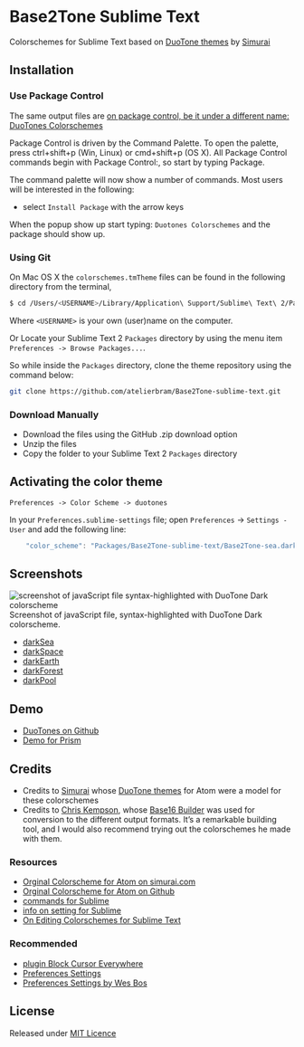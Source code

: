 # Base2Tone Sublime Text
Colorschemes for Sublime Text based on [DuoTone themes](http://simurai.com/projects/2016/01/01/duotone-themes/) by [Simurai](http://simurai.com/)

## Installation

### Use Package Control
The same output files are [on package control, be it under a different name: DuoTones Colorschemes](https://packagecontrol.io/packages/Duotones%20Colorschemes)

Package Control is driven by the Command Palette. To open the palette, press ctrl+shift+p (Win, Linux) or cmd+shift+p (OS X). All Package Control commands begin with Package Control:, so start by typing Package.

The command palette will now show a number of commands. Most users will be interested in the following:

- select `Install Package` with the arrow keys

When the popup show up start typing: `Duotones Colorschemes` and the package should show up.

### Using Git

On Mac OS X the `colorschemes.tmTheme` files can be found in the following directory from the terminal,

```bash
$ cd /Users/<USERNAME>/Library/Application\ Support/Sublime\ Text\ 2/Packages/
```

Where `<USERNAME>` is your own (user)name on the computer.

Or Locate your Sublime Text 2 `Packages` directory by using the menu item `Preferences -> Browse Packages...`.

So while inside the `Packages` directory, clone the theme repository using the command below:

```bash
git clone https://github.com/atelierbram/Base2Tone-sublime-text.git
```

### Download Manually

* Download the files using the GitHub .zip download option
* Unzip the files
* Copy the folder to your Sublime Text 2 `Packages` directory

## Activating the color theme

`Preferences -> Color Scheme -> duotones`

In your `Preferences.sublime-settings` file; open `Preferences` → `Settings - User` and add the following line:

```javascript
	"color_scheme": "Packages/Base2Tone-sublime-text/Base2Tone-sea.dark.tmTheme",
```


## Screenshots
![screenshot of javaScript file syntax-highlighted with DuoTone Dark colorscheme](http://atelierbram.github.io/syntax-highlighting/assets/img/duotones-dark_sublime_960x640.png)
Screenshot of javaScript file, syntax-highlighted with DuoTone Dark colorscheme.

- [darkSea](http://atelierbram.github.io/syntax-highlighting/assets/img/duotones-darkSea_sublime_960x640.png)
- [darkSpace](http://atelierbram.github.io/syntax-highlighting/assets/img/duotones-darkSpace_sublime_960x640.png)
- [darkEarth](http://atelierbram.github.io/syntax-highlighting/assets/img/duotones-darkEarth_sublime_960x640.png)
- [darkForest](http://atelierbram.github.io/syntax-highlighting/assets/img/duotones-darkForest_sublime_960x640.png)
- [darkPool](http://atelierbram.github.io/syntax-highlighting/assets/img/duotones-darkPool_sublime_960x640.png)

## Demo
- [DuoTones on Github](http://atelierbram.github.io/syntax-highlighting/duotones/)
- [Demo for Prism](http://atelierbram.github.io/syntax-highlighting/duotones/demo/dark/)

## Credits
- Credits to [Simurai](http://simurai.com/) whose [DuoTone themes](http://simurai.com/projects/2016/01/01/duotone-themes) for Atom were a model for these colorschemes
- Credits to [Chris Kempson](http://chriskempson.com/), whose [Base16 Builder](https://github.com/chriskempson/base16-builder) was used for conversion to the different output formats. It’s a remarkable building tool, and I would also recommend trying out the colorschemes he made with them.

### Resources
- [Orginal Colorscheme for Atom on simurai.com](http://simurai.com/projects/2016/01/01/duotone-themes/)
- [Orginal Colorscheme for Atom on Github](https://github.com/simurai/duotone-dark-syntax/)
- [commands for Sublime](http://www.sublimetext.com/docs/commands)
- [info on setting for Sublime](https://www.sublimetext.com/docs/3/settings.html)
- [On Editing Colorschemes for Sublime Text](http://atelierbram.github.io/blog/colorschemes-sublime/)

### Recommended
- [plugin Block Cursor Everywhere](https://github.com/karlhorky/BlockCursorEverywhere)
- [Preferences Settings](https://github.com/atelierbram/Base2Tone-sublime-text/blob/master/Preferences.sublime-settings.json)
- [Preferences Settings by Wes Bos](https://gist.github.com/wesbos/a3b12cfda064a906ac04)

## License
Released under [MIT Licence](http://atelierbram.mit-license.org)
